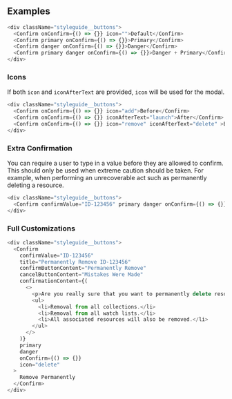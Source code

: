 ## Examples

```js
<div className="styleguide__buttons">
  <Confirm onConfirm={() => {}} icon="">Default</Confirm>
  <Confirm primary onConfirm={() => {}}>Primary</Confirm>
  <Confirm danger onConfirm={() => {}}>Danger</Confirm>
  <Confirm primary danger onConfirm={() => {}}>Danger + Primary</Confirm>
</div>
```

### Icons

If both `icon` and `iconAfterText` are provided, `icon` will be used for the modal.

```js
<div className="styleguide__buttons">
  <Confirm onConfirm={() => {}} icon="add">Before</Confirm>
  <Confirm onConfirm={() => {}} iconAfterText="launch">After</Confirm>
  <Confirm onConfirm={() => {}} icon="remove" iconAfterText="delete" >Both</Confirm>
</div>
```

### Extra Confirmation

You can require a user to type in a value before they are allowed to confirm. This should only be used when extreme caution should be taken. For example, when performing an unrecoverable act such as permanently deleting a resource.

```js
<div className="styleguide__buttons">
  <Confirm confirmValue="ID-123456" primary danger onConfirm={() => {}} icon="delete" >Remove</Confirm>
</div>
```

### Full Customizations

```js
<div className="styleguide__buttons">
  <Confirm
    confirmValue="ID-123456"
    title="Permanently Remove ID-123456"
    confirmButtonContent="Permanently Remove"
    cancelButtonContent="Mistakes Were Made"
    confirmationContent={(
      <>
        <p>Are you really sure that you want to permanently delete resource ID-123456? Side effects include</p>
        <ul>
          <li>Removal from all collections.</li>
          <li>Removal from all watch lists.</li>
          <li>All associated resources will also be removed.</li>
        </ul>
      </>
    )}
    primary
    danger
    onConfirm={() => {}}
    icon="delete"
  >
    Remove Permanently
  </Confirm>
</div>
```
